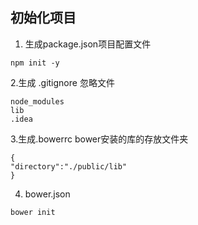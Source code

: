 ## 初始化项目
1. 生成package.json项目配置文件
```
npm init -y
```
2.生成 .gitignore 忽略文件
```
node_modules
lib
.idea
```
3.生成.bowerrc
bower安装的库的存放文件夹
```
{
"directory":"./public/lib"
}
```
4. bower.json
```
bower init 
```


